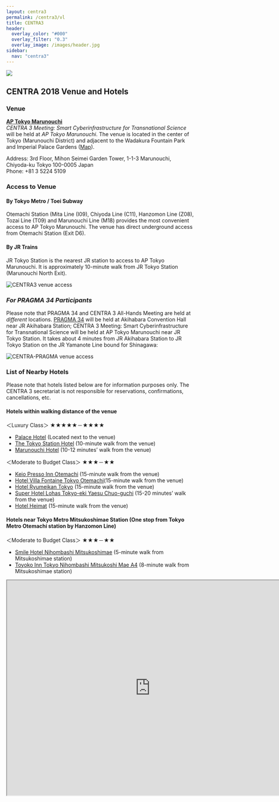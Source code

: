 ```yaml
---
layout: centra3
permalink: /centra3/vl
title: CENTRA3
header:
  overlay_color: "#000"
  overlay_filter: "0.3"
  overlay_image: /images/header.jpg
sidebar:
  nav: "centra3"
---
```

<img src="../images/centra3.png">

## CENTRA 2018 Venue and Hotels

### Venue

[**AP Tokyo Marunouchi**](https://www.tc-forum.co.jp/kanto-area/ap-marunouchi/)  
*CENTRA 3 Meeting: Smart Cyberinfrastructure for Transnational Science* will be held at *AP Tokyo Marunouchi*. The venue is located in the center of Tokyo (Marunouchi District) and adjacent to the Wadakura Fountain Park and Imperial Palace Gardens ([Map](https://www.google.co.jp/maps/place/%E3%82%B3%E3%83%B3%E3%83%99%E3%83%B3%E3%82%B7%E3%83%A7%E3%83%B3%E3%83%AB%E3%83%BC%E3%83%A0AP%E6%9D%B1%E4%BA%AC%E4%B8%B8%E3%81%AE%E5%86%85/@35.6844264,139.7600255,17z/data=!3m1!4b1!4m5!3m4!1s0x60188c08100a5399:0x4deb54a0081cf594!8m2!3d35.6844264!4d139.7622142?dcr=0)).    

Address: 3rd Floor, Mihon Seimei Garden Tower, 1-1-3 Marunouchi, Chiyoda-ku Tokyo 100-0005 Japan  
Phone: +81 3 5224 5109

### Access to Venue  
 
#### By Tokyo Metro / Toei Subway
Otemachi Station (Mita Line (I09), Chiyoda Line (C11), Hanzomon Line (Z08), Tozai Line (T09) and Marunouchi Line (M18) provides the most convenient access to AP Tokyo Marunouchi. The venue has direct underground access from Otemachi Station (Exit D6).  

#### By JR Trains
JR Tokyo Station is the nearest JR station to access to AP Tokyo Marunouchi. It is approximately 10-minute walk from JR Tokyo Station (Marunouchi North Exit).  
  
<img src="../images/centra3_venue_access.png" alt="CENTRA3 venue access" style="margin-right: auto;margin-left: auto;" class="img-responsive">  


### *For PRAGMA 34 Participants*  
Please note that PRAGMA 34 and CENTRA 3 All-Hands Meeting are held at *different* locations. [PRAGMA 34](http://www.pragma-grid.net/pragma34-venue/) will be held at Akihabara Convention Hall near JR Akihabara Station; CENTRA 3 Meeting: Smart Cyberinfrastructure for Transnational Science will be held at AP Tokyo Marunouchi near JR Tokyo Station. It takes about 4 minutes from JR Akihabara Station to JR Tokyo Station on the JR Yamanote Line bound for Shinagawa:  
  
<img src="../images/CENTRA_PRAGMA venues_access.png" alt="CENTRA-PRAGMA venue access" style="margin-right: auto;margin-left: auto;" class="img-responsive">  
  

### List of Nearby Hotels  
Please note that hotels listed below are for information purposes only. The CENTRA 3 secretariat is not responsible for reservations, confirmations, cancellations, etc.  
  
#### Hotels within walking distance of the venue  

＜Luxury Class＞ ★★★★★－★★★★  

* [Palace Hotel](http://en.palacehoteltokyo.com/) (Located next to the venue)  
* [The Tokyo Station Hotel](http://www.thetokyostationhotel.jp/rooms.htm) (10-minute walk from the venue)  
* [Marunouchi Hotel](https://www.marunouchi-hotel.co.jp/en/) (10-12 minutes’ walk from the venue)  

＜Moderate to Budget Class＞ ★★★－★★  

* [Keio Presso Inn Otemachi](http://www.presso-inn.com/english/otemachi.html) (15-minute walk from the venue)  
* [Hotel Villa Fontaine Tokyo Otemachi](https://www.hvf.jp/eng/)(15-minute walk from the venue)  
* [Hotel Ryumeikan Tokyo](https://www.ryumeikan-tokyo.jp/english/) (15-minute walk from the venue)  
* [Super Hotel Lohas Tokyo-eki Yaesu Chuo-guchi](http://www.superhoteljapan.com/en/s-hotels/yaesu/?hid=109&tpl=/yaesu/index.html&ex=0)  (15-20 minutes’ walk from the venue)  
* [Hotel Heimat](http://www.hotel-heimat.com/english/english.html) (15-minute walk from the venue)   


#### Hotels near Tokyo Metro Mitsukoshimae Station (One stop from Tokyo Metro Otemachi station by Hanzomon Line)  

＜Moderate to Budget Class＞ ★★★－★★  

* [Smile Hotel Nihombashi Mitsukoshimae](https://travel.rakuten.com/hotel/info/1990/) (5-minute walk from Mitsukoshimae station)  
* [Toyoko Inn Tokyo Nihombashi Mitsukoshi Mae A4](https://www.toyoko-inn.com/eng/search/detail/00170) (8-minute walk from Mitsukoshimae station)  
    
<iframe src="https://www.google.com/maps/d/embed?mid=1ejWiaFSa7iaNAnYaKA-XOm5-W-DJM6Hj" width="768" height="576"></iframe>



